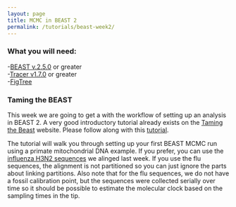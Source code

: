 ```yaml
---
layout: page
title: MCMC in BEAST 2
permalink: /tutorials/beast-week2/
---
```


### What you will need:

-[BEAST v.2.5.0][beast] or greater <br>
-[Tracer v1.7.0][tracer] or greater <br>
-[FigTree][figtree] <br>

[beast]: <http://www.beast2.org/>
[tracer]: <https://github.com/beast-dev/tracer/releases/tag/v1.7.1>
[figtree]: <http://tree.bio.ed.ac.uk/software/figtree/>

### Taming the BEAST

This week we are going to get a with the workflow of setting up an analysis in BEAST 2. A very good introductory tutorial already exists on the [Taming the Beast][TtB] website. Please follow along with this [tutorial][introtutorial].

[TtB]: <https://taming-the-beast.org>

[introtutorial]: <https://taming-the-beast.org/tutorials/Introduction-to-BEAST2/>

The tutorial will walk you through setting up your first BEAST MCMC run using a primate mitochondrial DNA example. If you prefer, you can use the [influenza H3N2 sequences][fluseqs] we alinged last week. If you use the flu sequences, the alignment is not partitioned so you can just ignore the parts about linking partitions. Also note that for the flu sequences, we do not have a fossil calibration point, but the sequences were collected serially over time so it should be possible to estimate the molecular clock based on the sampling times in the tip.

[fluseqs]: <{{site.baseurl}}/tutorials/wrangling-week1/influenzaA_H3N2_NC_2010-2019_aligned.fasta>



